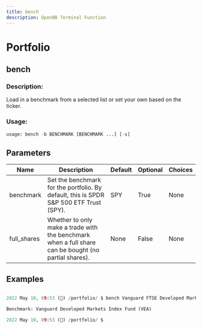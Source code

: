 ```yaml
---
title: bench
description: OpenBB Terminal Function
---
```


# Portfolio

## bench

### Description: 

Load in a benchmark from a selected list or set your own based on the ticker.

### Usage: 
```python
usage: bench -b BENCHMARK [BENCHMARK ...] [-s]
```

## Parameters

| Name | Description | Default | Optional | Choices |
| ---- | ----------- | ------- | -------- | ------- |
| benchmark | Set the benchmark for the portfolio. By default, this is SPDR S&P 500 ETF Trust (SPY). | SPY | True | None |
| full_shares | Whether to only make a trade with the benchmark when a full share can be bought (no partial shares). | None | False | None |


## Examples

```python

2022 May 10, 09:53 (🦋) /portfolio/ $ bench Vanguard FTSE Developed Markets ETF (VEA)

Benchmark: Vanguard Developed Markets Index Fund (VEA)

2022 May 10, 09:53 (🦋) /portfolio/ $
```

